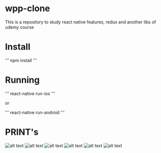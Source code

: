 # wpp-clone
This is a repository to study react native features, redux and another libs of udemy course


# Install

'''
npm install
'''

# Running

'''
react-native run-ios
'''

or

'''
react-native run-android
'''

# PRINT's

![alt text](https://github.com/Messhias/wpp-clone/blob/master/print/1.png)
![alt text](https://github.com/Messhias/wpp-clone/blob/master/print/2.png)
![alt text](https://github.com/Messhias/wpp-clone/blob/master/print/3.png)
![alt text](https://github.com/Messhias/wpp-clone/blob/master/print/4.png)
![alt text](https://github.com/Messhias/wpp-clone/blob/master/print/5.png)
![alt text](https://github.com/Messhias/wpp-clone/blob/master/print/6.png)
